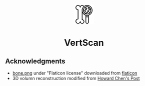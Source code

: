 <div align="center">

![alt text](./icon/bone.png) 

# VertScan

</div>

## Acknowledgments
- [bone.png](https://github.com/LamNg99/Vertebrae-Evalution-Application/blob/main/icon/bone.png) under "Flaticon license" downloaded from [flaticon](https://www.flaticon.com/free-icon/bone_753151?term=bone+serach&related_id=753151) 
- 3D volumn reconstruction modified from [Howard Chen's Post](https://www.raddq.com/dicom-processing-segmentation-visualization-in-python/)
